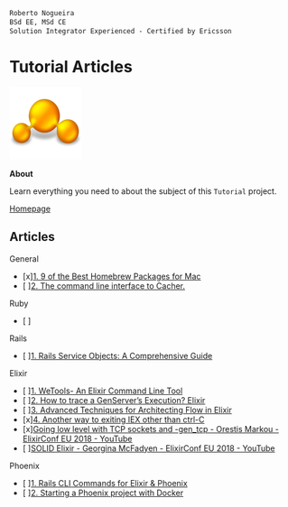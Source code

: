 ```
Roberto Nogueira  
BSd EE, MSd CE
Solution Integrator Experienced - Certified by Ericsson
```
# Tutorial Articles

![tutorial image](images/tutorial.png)

**About**

Learn everything you need to about the subject of this `Tutorial` project.

[Homepage](https://tutorial.com)

## Articles

General
* [x][1. 9 of the Best Homebrew Packages for Mac](http://osxdaily.com/2018/03/26/best-homebrew-packages-mac/)
* [ ][2. The command line interface to Cacher.](https://github.com/CacherApp/cacher-cli)

Ruby
* [ ][]()

Rails
* [ ][1. Rails Service Objects: A Comprehensive Guide](https://www.toptal.com/ruby-on-rails/rails-service-objects-tutorial?utm_campaign=blog_post_rails_service_objects_tutorial&utm_campaign=Toptal%20Engineering%20Blog&utm_medium=email&utm_medium=email&utm_source=blog_subscribers&utm_source=hs_email&utm_content=62056678&_hsenc=p2ANqtz--Z0GVm6HmG47yZyAYACx8yZiryuRU8Jsk_YNhq2MPnFqWC0S70jRXdtVhUotnjKO7eJ8d_XP6E2QqF67gYsNQWLaF93A&_hsmi=62056678)

Elixir
* [ ][1. WeTools- An Elixir Command Line Tool](https://wecode.wepay.com/posts/wetools-an-elixir-cli?utm_campaign=elixir_radar_135&utm_medium=email&utm_source=RD+Station)
* [ ][2. How to trace a GenServer’s Execution? Elixir](https://medium.com/blackode/how-to-trace-a-servers-execution-elixir-53154c990685)
* [ ][3. Advanced Techniques for Architecting Flow in Elixir](http://trivelop.de/2018/03/26/flow-elixir-using-plug-like-token/?utm_campaign=elixir_radar_137&utm_medium=email&utm_source=RD+Station)
* [x][4. Another way to exiting IEX other than ctrl-C](https://stackoverflow.com/questions/30085376/another-way-to-exiting-iex-other-than-ctrl-c)
* [x][Going low level with TCP sockets and -gen_tcp - Orestis Markou - ElixirConf EU 2018 - YouTube](https://youtu.be/-FiQhkV7JYk)
* [ ][SOLID Elixir - Georgina McFadyen - ElixirConf EU 2018 - YouTube](https://www.youtube.com/watch?v=eldYot7uxUc&t=195s)

Phoenix
* [ ][1. Rails CLI Commands for Elixir & Phoenix](https://blog.fourk.io/rails-cli-commands-for-elixir-phoenix-88cb7da45fe7)
* [ ][2. Starting a Phoenix project with Docker](https://dev.bleacherreport.com/starting-a-phoenix-project-with-docker-ab2a171fa2f4)
